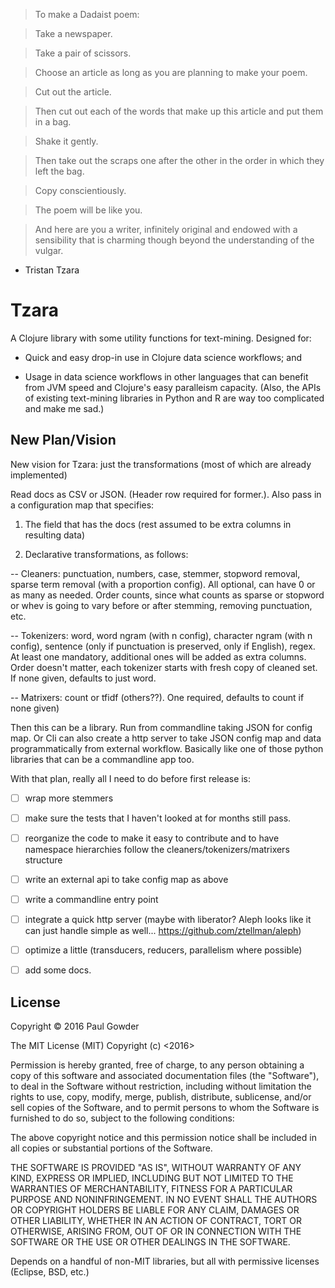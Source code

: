 
> To make a Dadaist poem:

> Take a newspaper.

> Take a pair of scissors.

> Choose an article as long as you are planning to make your poem.

> Cut out the article.

> Then cut out each of the words that make up this article and put them in a bag.

> Shake it gently.

> Then take out the scraps one after the other in the order in which they left the bag.

> Copy conscientiously.

> The poem will be like you.

> And here are you a writer, infinitely original and endowed with a sensibility that is charming though beyond the understanding of the vulgar.

- Tristan Tzara

# Tzara

A Clojure library with some utility functions for text-mining. Designed for:

- Quick and easy drop-in use in Clojure data science workflows; and

- Usage in data science workflows in other languages that can benefit from JVM speed and Clojure's easy paralleism capacity. (Also, the APIs of existing text-mining libraries in Python and R are way too complicated and make me sad.)

## New Plan/Vision

New vision for Tzara: just the transformations (most of which are already implemented)

Read docs as CSV or JSON. (Header row required for former.). Also pass in a configuration map that specifies:

1.  The field that has the docs (rest assumed to be extra columns in resulting data) 

2. Declarative transformations, as follows:

-- Cleaners: punctuation, numbers, case, stemmer, stopword removal, sparse term removal (with a proportion config).  All optional, can have 0 or as many as needed. Order counts, since what counts as sparse or stopword or whev is going to vary before or after stemming, removing punctuation, etc.

-- Tokenizers: word, word ngram (with n config), character ngram (with n config), sentence (only if punctuation is preserved, only if English), regex. At least one mandatory, additional ones will be added as extra columns. Order doesn't matter, each tokenizer starts with fresh copy of cleaned set. If none given, defaults to just word.

-- Matrixers: count or tfidf (others??).  One required, defaults to count if none given)

Then this can be a library. Run from commandline taking JSON for config map.  Or Cli can also create a http server to take JSON config map and data programmatically from external workflow. Basically like one of those python libraries that can be a commandline app too. 

With that plan, really all I need to do before first release is:

- [ ] wrap more stemmers

- [ ] make sure the tests that I haven't looked at for months still pass.

- [ ] reorganize the code to make it easy to contribute and to have namespace hierarchies follow the cleaners/tokenizers/matrixers structure

- [ ] write an external api to take config map as above

- [ ] write a commandline entry point

- [ ] integrate a quick http server (maybe with liberator?  Aleph looks like it can just handle simple as well... https://github.com/ztellman/aleph)

- [ ] optimize a little (transducers, reducers, parallelism where possible)

- [ ] add some docs.




## License

Copyright © 2016 Paul Gowder

The MIT License (MIT)
Copyright (c) <2016> <Paul Gowder>

Permission is hereby granted, free of charge, to any person obtaining a copy of this software and associated documentation files (the "Software"), to deal in the Software without restriction, including without limitation the rights to use, copy, modify, merge, publish, distribute, sublicense, and/or sell copies of the Software, and to permit persons to whom the Software is furnished to do so, subject to the following conditions:

The above copyright notice and this permission notice shall be included in all copies or substantial portions of the Software.

THE SOFTWARE IS PROVIDED "AS IS", WITHOUT WARRANTY OF ANY KIND, EXPRESS OR IMPLIED, INCLUDING BUT NOT LIMITED TO THE WARRANTIES OF MERCHANTABILITY, FITNESS FOR A PARTICULAR PURPOSE AND NONINFRINGEMENT. IN NO EVENT SHALL THE AUTHORS OR COPYRIGHT HOLDERS BE LIABLE FOR ANY CLAIM, DAMAGES OR OTHER LIABILITY, WHETHER IN AN ACTION OF CONTRACT, TORT OR OTHERWISE, ARISING FROM, OUT OF OR IN CONNECTION WITH THE SOFTWARE OR THE USE OR OTHER DEALINGS IN THE SOFTWARE.

Depends on a handful of non-MIT libraries, but all with permissive licenses (Eclipse, BSD, etc.)

